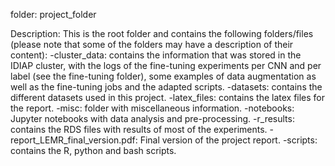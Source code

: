 folder: project_folder

Description: This is the root folder and contains the following folders/files (please note that some of the folders may have a description of their content):
	-cluster_data: contains the information that was stored in the IDIAP cluster, with the logs of the fine-tuning experiments per CNN and per label (see the fine-tuning folder), some examples of data augmentation as well as the fine-tuning jobs and the adapted scripts.
	-datasets: contains the different datasets used in this project.
	-latex_files: contains the latex files for the report.
	-misc: folder with miscellaneous information.
	-notebooks: Jupyter notebooks with data analysis and pre-processing.
	-r_results: contains the RDS files with results of most of the experiments.
	-report_LEMR_final_version.pdf: Final version of the project report.
	-scripts: contains the R, python and bash scripts.

